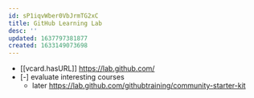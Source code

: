 ```yaml
---
id: sP1iqvWber0VbJrmTG2xC
title: GitHub Learning Lab
desc: ''
updated: 1637797381877
created: 1633149073698
---
```



- [[vcard.hasURL]] https://lab.github.com/
- [-] evaluate interesting courses 
  - later https://lab.github.com/githubtraining/community-starter-kit

